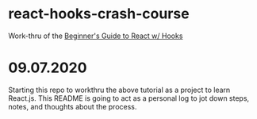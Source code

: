 # react-hooks-crash-course

Work-thru of the [Beginner's Guide to React w/ Hooks](https://www.youtube.com/watch?v=9U3IhLAnSxM)

# 09.07.2020

Starting this repo to workthru the above tutorial as a project to learn React.js. This README is going to act as a personal log to jot down steps, notes, and thoughts about the process.
